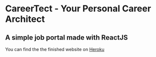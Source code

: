 # CareerTect - Your Personal Career Architect

## A simple job portal made with ReactJS

You can find the the finished website on [Heroku](https://careertect.herokuapp.com)

